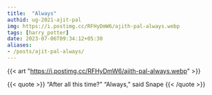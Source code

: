 ```yaml
---
title:  "Always"
authid: ug-2021-ajit-pal
img: https://i.postimg.cc/RFHyDmW6/ajith-pal-always.webp
tags: [harry_potter]
date: 2023-07-06T09:34:12+05:30
aliases:
- /posts/ajit-pal-always/
---
```



{{< art "https://i.postimg.cc/RFHyDmW6/ajith-pal-always.webp" >}}

{{< quote >}}
“After all this time?” 
“Always,” said Snape
{{< /quote >}}